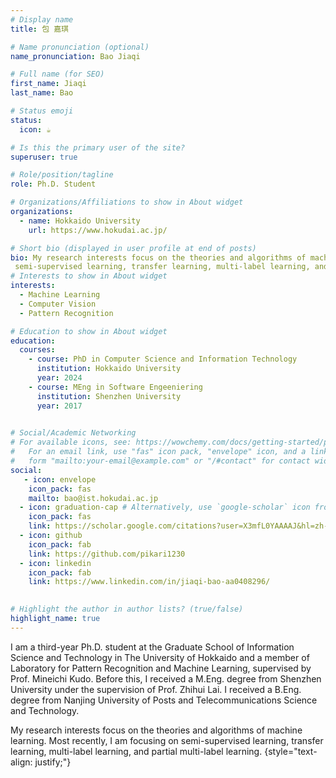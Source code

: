 ```yaml
---
# Display name
title: 包 嘉琪

# Name pronunciation (optional)
name_pronunciation: Bao Jiaqi 

# Full name (for SEO)
first_name: Jiaqi
last_name: Bao

# Status emoji
status:
  icon: ☕️

# Is this the primary user of the site?
superuser: true

# Role/position/tagline
role: Ph.D. Student

# Organizations/Affiliations to show in About widget
organizations:
  - name: Hokkaido University
    url: https://www.hokudai.ac.jp/

# Short bio (displayed in user profile at end of posts)
bio: My research interests focus on the theories and algorithms of machine learning. Most recently, I am focusing on
 semi-supervised learning, transfer learning, multi-label learning, and partial multi-label learning.
# Interests to show in About widget
interests:
  - Machine Learning
  - Computer Vision
  - Pattern Recognition

# Education to show in About widget
education:
  courses:
    - course: PhD in Computer Science and Information Technology 
      institution: Hokkaido University
      year: 2024
    - course: MEng in Software Engeeniering
      institution: Shenzhen University
      year: 2017
   

# Social/Academic Networking
# For available icons, see: https://wowchemy.com/docs/getting-started/page-builder/#icons
#   For an email link, use "fas" icon pack, "envelope" icon, and a link in the
#   form "mailto:your-email@example.com" or "/#contact" for contact widget.
social:
   - icon: envelope
    icon_pack: fas
    mailto: bao@ist.hokudai.ac.jp
  - icon: graduation-cap # Alternatively, use `google-scholar` icon from `ai` icon pack
    icon_pack: fas
    link: https://scholar.google.com/citations?user=X3mfL0YAAAAJ&hl=zh-CN
  - icon: github
    icon_pack: fab
    link: https://github.com/pikari1230
  - icon: linkedin
    icon_pack: fab
    link: https://www.linkedin.com/in/jiaqi-bao-aa0408296/
 

# Highlight the author in author lists? (true/false)
highlight_name: true
---
```

I am a third-year Ph.D. student at the Graduate School of Information Science and Technology in The University of Hokkaido and a member of Laboratory for Pattern Recognition and Machine Learning, supervised by Prof. Mineichi Kudo. Before this, I received a M.Eng. degree from Shenzhen University under the supervision of Prof. Zhihui Lai. I received a B.Eng. degree from Nanjing University of Posts and Telecommunications Science and Technology. 

My research interests focus on the theories and algorithms of machine learning. Most recently, I am focusing on
semi-supervised learning, transfer learning, multi-label learning, and partial multi-label learning.
{style="text-align: justify;"}

